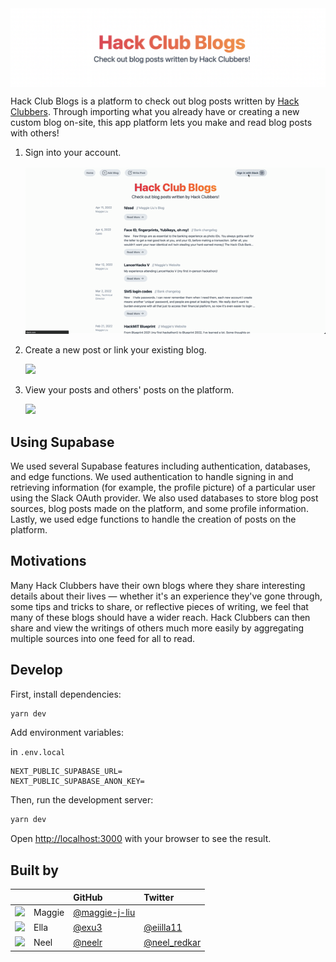 <img src="/public/docs-banner.png" align="center" />

Hack Club Blogs is a platform to check out blog posts written by [Hack Clubbers](https://hackclub.com). Through importing what you already have or creating a new custom blog on-site, this app platform lets you make and read blog posts with others!

1. Sign into your account.

    <img src="/public/a.gif" style="width: 600px" />

2. Create a new post or link your existing blog.

    <img src="/public/b.gif" style="width: 600px" />

3. View your posts and others' posts on the platform.

    <img src="/public/c.gif" style="width: 600px" />

## Using Supabase

We used several Supabase features including authentication, databases, and edge functions. We used authentication to handle signing in and retrieving information (for example, the profile picture) of a particular user using the Slack OAuth provider. We also used databases to store blog post sources, blog posts made on the platform, and some profile information. Lastly, we used edge functions to handle the creation of posts on the platform.

## Motivations

Many Hack Clubbers have their own blogs where they share interesting details about their lives — whether it's an experience they've gone through, some tips and tricks to share, or reflective pieces of writing, we feel that many of these blogs should have a wider reach. Hack Clubbers can then share and view the writings of others much more easily by aggregating multiple sources into one feed for all to read.

## Develop

First, install dependencies:

```bash
yarn dev
```

Add environment variables:

in `.env.local`

```
NEXT_PUBLIC_SUPABASE_URL=
NEXT_PUBLIC_SUPABASE_ANON_KEY=
```

Then, run the development server:

```bash
yarn dev
```

Open [http://localhost:3000](http://localhost:3000) with your browser to see the result.

## Built by

|                                                            |        | GitHub                                           | Twitter                                      |
| :--------------------------------------------------------- | :----- | :----------------------------------------------- | :------------------------------------------- |
| <img src="https://github.com/maggie-j-liu.png" width="50"> | Maggie | [@maggie-j-liu](https://github.com/maggie-j-liu) |                                              |
| <img src="https://github.com/exu3.png" width="50">         | Ella   | [@exu3](https://github.com/exu3)                 | [@eiilla11](https://twitter.com/eiilla11)    |
| <img src="https://github.com/neelr.png" width="50">        | Neel   | [@neelr](https://github.com/neelr)               | [@neel_redkar](https://twitter.com/neel_redkar)    |

